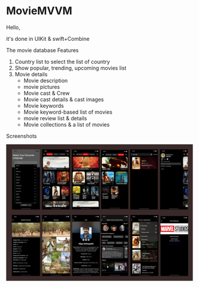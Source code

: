# MovieMVVM

Hello, 

it's done in UIKit & swift+Combine 

The movie database Features

1. Country list to select the list of country
2. Show popular, trending, upcoming movies list
3. Movie details
    - Movie description
    - movie pictures
    - Movie cast & Crew
    - Movie cast details & cast images
    - Movie keywords
    - Movie keyword-based list of movies
    - movie review list & details
    - Movie collections & a list of movies

Screenshots

![alt text](https://github.com/Manikarthi-vaiha/MovieMVVM/blob/main/movieGitImage.png?raw=true)



